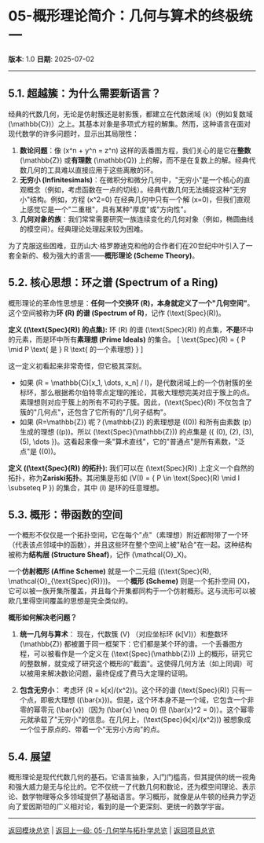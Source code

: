 # 05-概形理论简介：几何与算术的终极统一

**版本**: 1.0
**日期**: 2025-07-02

---

## 5.1. 超越簇：为什么需要新语言？

经典的代数几何，无论是仿射簇还是射影簇，都建立在代数闭域 \(k\)（例如复数域 \(\mathbb{C}\)）之上。其基本对象是多项式方程的解集。然而，这种语言在面对现代数学的许多问题时，显示出其局限性：

1.  **数论问题**：像 \(x^n + y^n = z^n\) 这样的丢番图方程，我们关心的是它在**整数** \(\mathbb{Z}\) 或**有理数** \(\mathbb{Q}\) 上的解，而不是在复数上的解。经典代数几何的工具难以直接应用于这些离散的环。
2.  **无穷小 (Infinitesimals)**：在微积分和微分几何中，"无穷小"是一个核心的直观概念（例如，考虑函数在一点的切线）。经典代数几何无法捕捉这种"无穷小"结构。例如，方程 \(x^2=0\) 在经典几何中只有一个解 \(x=0\)，但我们直观上感觉它是一个"二重根"，具有某种"厚度"或"方向性"。
3.  **几何对象的族**：我们常常需要研究一族连续变化的几何对象（例如，椭圆曲线的模空间）。经典理论处理起来较为困难。

为了克服这些困难，亚历山大·格罗滕迪克和他的合作者们在20世纪中叶引入了一套全新的、极为强大的语言——**概形理论 (Scheme Theory)**。

## 5.2. 核心思想：环之谱 (Spectrum of a Ring)

概形理论的革命性思想是：**任何一个交换环 \(R\)，本身就定义了一个"几何空间"**。这个空间被称为**环 \(R\) 的谱 (Spectrum of R)**，记作 \(\text{Spec}(R)\)。

**定义 (\(\text{Spec}(R)\) 的点集):**
环 \(R\) 的谱 \(\text{Spec}(R)\) 的点集，**不是**环中的元素，而是环中所有**素理想 (Prime Ideals)** 的集合。
\[ \text{Spec}(R) = \{ P \mid P \text{ 是 } R \text{ 的一个素理想} \} \]

这一定义初看起来非常奇怪，但它极其深刻。
-   如果 \(R = \mathbb{C}[x_1, \dots, x_n] / I\)，是代数闭域上的一个仿射簇的坐标环，那么根据希尔伯特零点定理的推论，其极大理想完美对应于簇上的点。素理想则对应于簇上的所有不可约子簇。因此，\(\text{Spec}(R)\) 不仅包含了簇的"几何点"，还包含了它所有的"几何子结构"。
-   如果 \(R=\mathbb{Z}\) 呢？\(\mathbb{Z}\) 的素理想是 \((0)\) 和所有由素数 \(p\) 生成的理想 \((p)\)。所以 \(\text{Spec}(\mathbb{Z})\) 的点集是 \(\{ (0), (2), (3), (5), \dots \}\)。这看起来像一条"算术直线"，它的"普通点"是所有素数，"泛点"是 \((0)\)。

**定义 (\(\text{Spec}(R)\) 的拓扑):**
我们可以在 \(\text{Spec}(R)\) 上定义一个自然的拓扑，称为**Zariski拓扑**。其闭集是形如 \(V(I) = \{ P \in \text{Spec}(R) \mid I \subseteq P \}\) 的集合，其中 \(I\) 是环的任意理想。

## 5.3. 概形：带函数的空间

一个概形不仅仅是一个拓扑空间，它在每个"点"（素理想）附近都附带了一个环（代表该点邻域中的函数），并且这些环在整个空间上被"粘合"在一起。这种结构被称为**结构层 (Structure Sheaf)**，记作 \(\mathcal{O}_X\)。

一个**仿射概形 (Affine Scheme)** 就是一个二元组 \((\text{Spec}(R), \mathcal{O}_{\text{Spec}(R)})\)。
一个**概形 (Scheme)** 则是一个拓扑空间 \(X\)，它可以被一族开集所覆盖，并且每个开集都同构于一个仿射概形。这与流形可以被欧几里得空间覆盖的思想是完全类似的。

**概形如何解决老问题？**

1.  **统一几何与算术**：
    现在，代数簇 \(V\) （对应坐标环 \(k[V]\)）和整数环 \(\mathbb{Z}\) 都被置于同一框架下：它们都是某个环的谱。一个丢番图方程，可以被看作是一个定义在 \(\text{Spec}(\mathbb{Z})\) 上的概形，研究它的整数解，就变成了研究这个概形的"截面"。这使得几何方法（如上同调）可以被用来解决数论问题，最终促成了费马大定理的证明。

2.  **包含无穷小**：
    考虑环 \(R = k[x]/(x^2)\)。这个环的谱 \(\text{Spec}(R)\) 只有一个点，即极大理想 \((\bar{x})\)。但是，这个环本身不是一个域，它包含一个非零的幂零元 \(\bar{x}\)（因为 \(\bar{x} \neq 0\) 但 \(\bar{x}^2 = 0\)）。这个幂零元就承载了"无穷小"的信息。在几何上，\(\text{Spec}(k[x]/(x^2))\) 被想象成一个位于原点的、带着一个"无穷小方向"的点。

## 5.4. 展望

概形理论是现代代数几何的基石。它语言抽象，入门门槛高，但其提供的统一视角和强大威力是无与伦比的。它不仅统一了代数几何和数论，还为模空间理论、表示论、数学物理等众多领域提供了基础语言。学习概形，就像是从牛顿的经典力学迈向了爱因斯坦的广义相对论，看到的是一个更深刻、更统一的数学宇宙。

---
[返回模块总览](./00-模块总览.md) | [返回上一级: 05-几何学与拓扑学总览](../00-05-几何与拓扑总览.md) | [返回项目总览](../../09-项目总览/00-项目总览.md) 